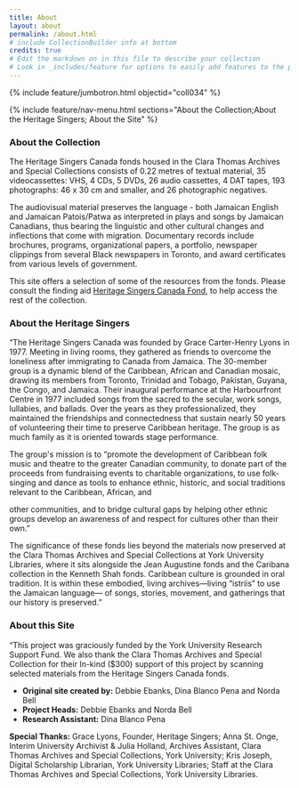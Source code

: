 ```yaml
---
title: About
layout: about
permalink: /about.html
# include CollectionBuilder info at bottom
credits: true
# Edit the markdown on in this file to describe your collection
# Look in _includes/feature for options to easily add features to the page
---
```


{% include feature/jumbotron.html objectid="coll034" %}

{% include feature/nav-menu.html sections="About the Collection;About the Heritage Singers; About the Site" %}

### About the Collection

The Heritage Singers Canada fonds housed in the Clara Thomas Archives and Special Collections consists of 0.22 metres of textual material, 35 videocassettes: VHS, 4 CDs, 5 DVDs, 26 audio cassettes, 4 DAT tapes, 193 photographs: 46 x 30 cm and smaller, and 26 photographic negatives. 

The audiovisual material preserves the language - both Jamaican English and Jamaican Patois/Patwa as interpreted in plays and songs by Jamaican Canadians, thus bearing the linguistic and other cultural changes and inflections that come with migration. Documentary records include brochures, programs, organizational papers, a portfolio, newspaper clippings from several Black newspapers in Toronto, and award certificates from various levels of government.

This site offers a selection of some of the resources from the fonds. Please consult the finding aid [Heritage Singers Canada Fond](https://atom.library.yorku.ca/downloads/heritage-singers-canada-fonds-f0783.pdf), to help access the rest of the collection.

### About the Heritage Singers

“The Heritage Singers Canada was founded by Grace Carter-Henry Lyons in 1977.
Meeting in living rooms, they gathered as friends to overcome the loneliness after
immigrating to Canada from Jamaica. The 30-member group is a dynamic blend of the
Caribbean, African and Canadian mosaic, drawing its members from Toronto, Trinidad
and Tobago, Pakistan, Guyana, the Congo, and Jamaica. Their inaugural performance
at the Harbourfront Centre in 1977 included songs from the sacred to the secular, work
songs, lullabies, and ballads. Over the years as they professionalized, they maintained
the friendships and connectedness that sustain nearly 50 years of volunteering their
time to preserve Caribbean heritage. The group is as much family as it is oriented
towards stage performance.

The group&#39;s mission is to “promote the development of Caribbean folk music and
theatre to the greater Canadian community, to donate part of the proceeds from
fundraising events to charitable organizations, to use folk-singing and dance as tools to
enhance ethnic, historic, and social traditions relevant to the Caribbean, African, and

other communities, and to bridge cultural gaps by helping other ethnic groups develop
an awareness of and respect for cultures other than their own.”

The significance of these fonds lies beyond the materials now preserved at the Clara
Thomas Archives and Special Collections at York University Libraries, where it sits
alongside the Jean Augustine fonds and the Caribana collection in the Kenneth Shah
fonds. Caribbean culture is grounded in oral tradition. It is within these embodied, living
archives—living “istriis” to use the Jamaican language— of songs, stories, movement,
and gatherings that our history is preserved.”

### About this Site 

“This project was graciously funded by the York University Research Support Fund.  We also thank the Clara Thomas Archives and Special Collection for their In-kind ($300) support of this project by scanning selected materials from the Heritage Singers Canada fonds. 

- **Original site created by:** Debbie Ebanks, Dina Blanco Pena and Norda Bell 
- **Project Heads:** Debbie Ebanks and Norda Bell
- **Research Assistant:** Dina Blanco Pena

**Special Thanks:** Grace Lyons, Founder, Heritage Singers; Anna St. Onge, Interim University Archivist & Julia Holland, Archives Assistant, Clara Thomas Archives and Special Collections, York University; Kris Joseph, Digital Scholarship Librarian, York University Libraries; Staff at the Clara Thomas Archives and Special Collections, York University Libraries.






